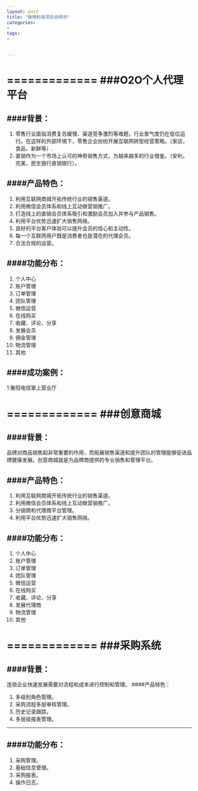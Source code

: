 ```yaml
---
layout: post
title: "微微科技项目说明书"
categories:
- 
tags:
- 


---
```


=============
###O2O个人代理平台
=============

####背景：
-------------
1. 零售行业面临消费复苏缓慢、渠道竞争激烈等难题，行业景气度仍在低位运行。在这样的外部环境下，零售企业纷纷开展互联网转型经营策略。（家店，食品，新鲜等）.
2. 直销作为一个市场上认可的神奇销售方式，为越来越多的行业借鉴。（安利，完美，民生银行直销银行）。

####产品特色：
-------------
1. 利用互联网商城开拓传统行业的销售渠道。
2. 利用微信会员体系和线上互动做营销推广。
3. 打造线上的直销会员体系吸引和激励会员加入并参与产品销售。
4. 利用平台优势迅速扩大销售网络。
5. 良好的平台客户体验可以提升会员的信心和主动性。
6. 每一个互联网用户既是消费者也是潜在的代理会员。
7. 合法合规的运营。

####功能分布：
-------------
1. 个人中心
2. 账户管理
3. 订单管理
4. 团队管理
5. 微信运营
6. 在线购买
7. 收藏、评论、分享
8. 发展会员
9. 佣金管理
10. 物流管理
12. 其他

####成功案例：
-------------
1.衡阳电信掌上营业厅

=============
###创意商城
=============
####背景：
-------------
品牌对商品销售起非常重要的作用，而拓展销售渠道和提升团队的管理能够促进品牌健康发展。创意商城就是为品牌商提供的专业销售和管理平台。

####产品特色：
-------------
1. 利用互联网商城开拓传统行业的销售渠道。
2. 利用微信会员体系和线上互动做营销推广。
3. 分销商和代理商平台管理。
4. 利用平台优势迅速扩大销售网络。

####功能分布：
-------------
1. 个人中心
2. 账户管理
3. 订单管理
4. 团队管理
5. 微信运营
6. 在线购买
7. 收藏、评论、分享
8. 发展代理商
9. 物流管理
13. 其他

=============
###采购系统
=============
####背景：
-------------
连锁企业快速发展需要对流程和成本进行控制和管理。
####产品特色：
1. 多级别角色管理。
2. 采购流程多层审核管理。
3. 历史记录跟踪。
4. 多层级报表管理。
-------------
####功能分布：
-------------
1. 采购管理。
2. 基础信息管理。
3. 采购报表。
4. 操作日志。
